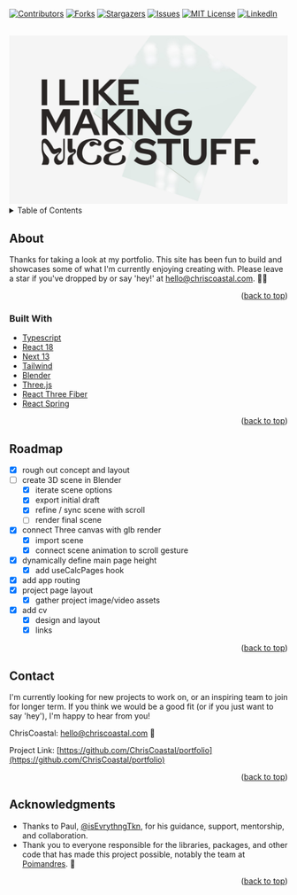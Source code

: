 <div id="top"></div>

[![Contributors][contributors-shield]][contributors-url]
[![Forks][forks-shield]][forks-url]
[![Stargazers][stars-shield]][stars-url]
[![Issues][issues-shield]][issues-url]
[![MIT License][license-shield]][license-url]
[![LinkedIn][linkedin-shield]][linkedin-url]

<!-- PROJECT LOGO -->
<br />
<div align="center">
  <a href="https://chriscoastal.com" target="_blank">
    <img src="https://github.com/ChrisCoastal/portfolio/blob/readme/readme-header.jpg" alt="I lIKE MAKING NICE STUFF.">
  </a>
</div>

<!-- TABLE OF CONTENTS -->
<details>
  <summary>Table of Contents</summary>
  <ol>
    <li>
      <a href="#about-the-project">About</a>
      <ul>
        <li><a href="#built-with">Built With</a></li>
      </ul>
    </li>
    <li><a href="#roadmap">Roadmap</a></li>
    <li><a href="#license">License</a></li>
    <li><a href="#contact">Contact</a></li>
    <li><a href="#acknowledgments">Acknowledgments</a></li>
  </ol>
</details>

<!-- ABOUT THE PROJECT -->

## About

Thanks for taking a look at my portfolio. This site has been fun to build and showcases some of what I'm currently enjoying creating with.
Please leave a star if you've dropped by or say 'hey!' at hello@chriscoastal.com. 🙏🌊

<p align="right">(<a href="#top">back to top</a>)</p>

### Built With

- [Typescript](https://www.typescriptlang.org/)
- [React 18](https://reactjs.org/)
- [Next 13](https://nextjs.org/)
- [Tailwind](https://tailwindcss.com/)
- [Blender](https://www.blender.org/)
- [Three.js](https://threejs.org/)
- [React Three Fiber](https://docs.pmnd.rs/react-three-fiber/getting-started/introduction)
- [React Spring](https://www.react-spring.dev/)

<p align="right">(<a href="#top">back to top</a>)</p>

<!-- ROADMAP -->

## Roadmap

- [x] rough out concept and layout
- [ ] create 3D scene in Blender
  - [x] iterate scene options
  - [x] export initial draft
  - [x] refine / sync scene with scroll
  - [ ] render final scene
- [x] connect Three canvas with glb render
  - [x] import scene
  - [x] connect scene animation to scroll gesture
- [x] dynamically define main page height
  - [x] add useCalcPages hook
- [x] add app routing
- [x] project page layout
  - [x] gather project image/video assets
- [x] add cv
  - [x] design and layout
  - [x] links

<p align="right">(<a href="#top">back to top</a>)</p>

<!-- CONTACT -->

## Contact

I'm currently looking for new projects to work on, or an inspiring team to join for longer term. If you think we would be a good fit (or if you just want to say 'hey'), I'm happy to hear from you!

ChrisCoastal: hello@chriscoastal.com 🌊

Project Link: [https://github.com/ChrisCoastal/portfolio](https://github.com/ChrisCoastal/portfolio)

<p align="right">(<a href="#top">back to top</a>)</p>

<!-- ACKNOWLEDGMENTS -->

## Acknowledgments

- Thanks to Paul, <a href="https://github.com/isEvrythngTkn" target="_blank">@isEvrythngTkn</a>, for his guidance, support, mentorship, and collaboration.
- Thank you to everyone responsible for the libraries, packages, and other code that has made this project possible, notably the team at <a href="https://github.com/pmndrs" target="_blank">Poimandres</a>. 🙏

<p align="right">(<a href="#top">back to top</a>)</p>

<!-- MARKDOWN LINKS & IMAGES -->
<!-- https://www.markdownguide.org/basic-syntax/#reference-style-links -->

[contributors-shield]: https://img.shields.io/github/contributors/ChrisCoastal/portfolio.svg?style=for-the-badge
[contributors-url]: https://github.com/ChrisCoastal/portfolio/graphs/contributors
[forks-shield]: https://img.shields.io/github/forks/ChrisCoastal/portfolio.svg?style=for-the-badge
[forks-url]: https://github.com/ChrisCoastal/portfolio/network/members
[stars-shield]: https://img.shields.io/github/stars/ChrisCoastal/portfolio.svg?style=for-the-badge
[stars-url]: https://github.com/ChrisCoastal/portfolio/stargazers
[issues-shield]: https://img.shields.io/github/issues/ChrisCoastal/portfolio.svg?style=for-the-badge
[issues-url]: https://github.com/ChrisCoastal/portfolio/issues
[license-shield]: https://img.shields.io/github/license/ChrisCoastal/portfolio.svg?style=for-the-badge
[license-url]: https://github.com/ChrisCoastal/portfolio/blob/master/LICENSE.txt
[linkedin-shield]: https://img.shields.io/badge/-LinkedIn-black.svg?style=for-the-badge&logo=linkedin&colorB=555
[linkedin-url]: https://linkedin.com/in/christopher-allen-3194371b5
[product-screenshot]: images/screenshot.png
